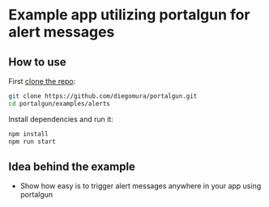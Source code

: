 # Example app utilizing portalgun for alert messages

## How to use
First [clone the repo](https://github.com/diegomura/portalgun.js):

```bash
git clone https://github.com/diegomura/portalgun.git
cd portalgun/examples/alerts
```

Install dependencies and run it:

```bash
npm install
npm run start
```

## Idea behind the example
- Show how easy is to trigger alert messages anywhere in your app using portalgun
